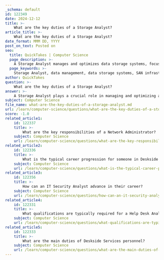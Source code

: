 ```yaml
---
_schema: default
id: 122349
date: 2024-12-12
title: >-
    What are the key duties of a Storage Analyst?
article_title: >-
    What are the key duties of a Storage Analyst?
date_format: MMM DD, YYYY
post_on_text: Posted on
seo:
  title: QuickTakes | Computer Science
  page_description: >-
    A Storage Analyst manages and optimizes data storage systems, focusing on data management, infrastructure design, daily operations, performance monitoring, vendor collaboration, technical expertise, and documentation.
  page_keywords: >-
    Storage Analyst, data management, data storage systems, SAN infrastructure, daily operations, performance monitoring, vendor collaboration, technical expertise, documentation, data migration, organizational objectives, troubleshooting, data integrity
author: QuickTakes
question: >-
    What are the key duties of a Storage Analyst?
answer: >-
    A Storage Analyst plays a crucial role in managing and optimizing an organization's data storage systems. Here are the key duties typically associated with this position:\n\n1. **Data Management**: Storage Analysts are responsible for managing data storage structures, ensuring that data is efficiently stored, organized, and easily accessible. This includes overseeing data migration tasks from direct attached storage and within Storage Area Network (SAN) environments.\n\n2. **Infrastructure Design and Implementation**: They design modifications and changes to the SAN infrastructure, assisting in the implementation and documentation of all configuration changes. This ensures that the storage systems are aligned with the organization's operational and strategic objectives.\n\n3. **Daily Operations**: Storage Analysts perform daily activities related to storage management, which include zoning, provisioning, troubleshooting, and debugging storage systems. They ensure that the storage infrastructure operates smoothly and efficiently.\n\n4. **Performance Monitoring and Reporting**: They monitor storage performance and generate reports using key performance indicators (KPIs) to assess the effectiveness of storage solutions. This analysis helps in making informed decisions regarding storage capacity and performance improvements.\n\n5. **Collaboration with Vendors**: Storage Analysts often liaise with third-party vendors to coordinate support and enhancement services. They develop detailed plans for project activities and assure the quality of technical delivery from these vendors.\n\n6. **Technical Expertise**: Providing technical expertise in data storage structures, data mining, and data cleansing is also a critical responsibility. This expertise helps in optimizing data storage solutions and ensuring data integrity.\n\n7. **Documentation**: Maintaining accurate documentation of storage configurations, processes, and procedures is essential for compliance and operational continuity.\n\nOverall, a Storage Analyst is integral to ensuring that an organization's data storage systems are robust, efficient, and capable of meeting the evolving needs of the business.
subject: Computer Science
file_name: what-are-the-key-duties-of-a-storage-analyst.md
url: /learn/computer-science/questions/what-are-the-key-duties-of-a-storage-analyst
score: -1.0
related_article1:
    id: 122337
    title: >-
        What are the key responsibilities of a Network Administrator?
    subject: Computer Science
    url: /learn/computer-science/questions/what-are-the-key-responsibilities-of-a-network-administrator
related_article2:
    id: 122336
    title: >-
        What is the typical career progression for someone in Deskside Services?
    subject: Computer Science
    url: /learn/computer-science/questions/what-is-the-typical-career-progression-for-someone-in-deskside-services
related_article3:
    id: 122356
    title: >-
        How can an IT Security Analyst advance in their career?
    subject: Computer Science
    url: /learn/computer-science/questions/how-can-an-it-security-analyst-advance-in-their-career
related_article4:
    id: 122331
    title: >-
        What qualifications are typically required for a Help Desk Analyst role?
    subject: Computer Science
    url: /learn/computer-science/questions/what-qualifications-are-typically-required-for-a-help-desk-analyst-role
related_article5:
    id: 122333
    title: >-
        What are the main duties of Deskside Services personnel?
    subject: Computer Science
    url: /learn/computer-science/questions/what-are-the-main-duties-of-deskside-services-personnel
---
```


&nbsp;